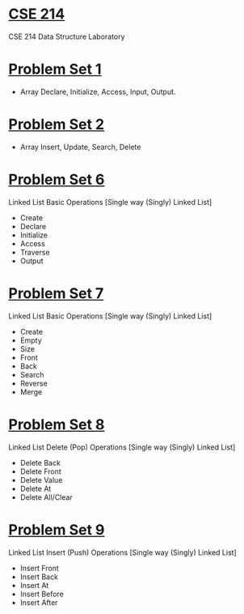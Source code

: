 # [CSE 214](https://github.com/1915002536/cse21)


CSE 214 Data Structure Laboratory


# [Problem Set 1](https://github.com/1915002536/cse214/tree/main/Problem%20Set%201%20-%20Array)
+ Array Declare, Initialize, Access, Input, Output.

# [Problem Set 2](https://github.com/1915002536/cse214/tree/main/Problem%20Set%202%20-%20Array)
+ Array Insert, Update, Search, Delete

# [Problem Set 6](https://github.com/1915002536/cse214/tree/main/Problem%20Set%206)
Linked List Basic Operations [Single way (Singly) Linked List]
+ Create
+ Declare
+ Initialize
+ Access
+ Traverse
+ Output

# [Problem Set 7](https://github.com/1915002536/cse214/tree/main/Problem%20Set%207)
Linked List Basic Operations [Single way (Singly) Linked List]
+ Create
+ Empty
+ Size
+ Front
+ Back 
+ Search
+ Reverse
+ Merge

# [Problem Set 8](https://github.com/1915002536/cse214/tree/main/Problem%20Set%208)
Linked List Delete (Pop) Operations [Single way (Singly) Linked List]
+ Delete Back
+ Delete Front
+ Delete Value
+ Delete At
+ Delete All/Clear

# [Problem Set 9](https://github.com/1915002536/cse214/tree/main/Problem%20Set%209)
Linked List Insert (Push) Operations [Single way (Singly) Linked List]
+ Insert Front
+ Insert Back
+ Insert At
+ Insert Before
+ Insert After
